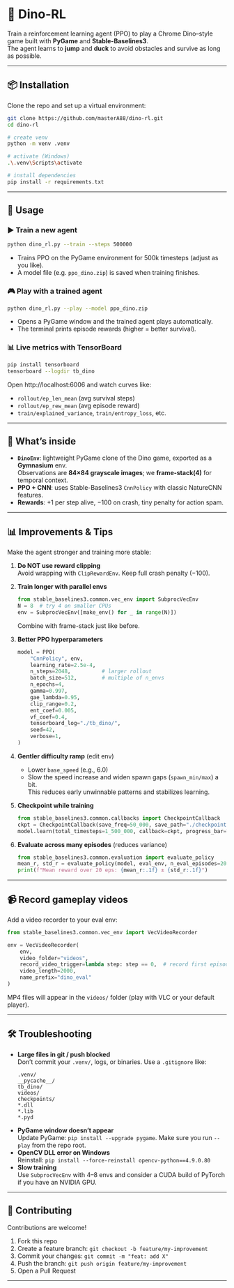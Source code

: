 # 🦖 Dino-RL

Train a reinforcement learning agent (PPO) to play a Chrome Dino–style game built with **PyGame** and **Stable-Baselines3**.  
The agent learns to **jump** and **duck** to avoid obstacles and survive as long as possible.

---

## 📦 Installation

Clone the repo and set up a virtual environment:

```bash
git clone https://github.com/masterA88/dino-rl.git
cd dino-rl

# create venv
python -m venv .venv

# activate (Windows)
.\.venv\Scripts\activate

# install dependencies
pip install -r requirements.txt
```

---

## 🚀 Usage

### ▶️ Train a new agent
```bash
python dino_rl.py --train --steps 500000
```
- Trains PPO on the PyGame environment for 500k timesteps (adjust as you like).
- A model file (e.g. `ppo_dino.zip`) is saved when training finishes.

### 🎮 Play with a trained agent
```bash
python dino_rl.py --play --model ppo_dino.zip
```
- Opens a PyGame window and the trained agent plays automatically.
- The terminal prints episode rewards (higher = better survival).

### 📊 Live metrics with TensorBoard
```bash
pip install tensorboard
tensorboard --logdir tb_dino
```
Open http://localhost:6006 and watch curves like:
- `rollout/ep_len_mean` (avg survival steps)
- `rollout/ep_rew_mean` (avg episode reward)
- `train/explained_variance`, `train/entropy_loss`, etc.

---

## 🧠 What’s inside

- **`DinoEnv`**: lightweight PyGame clone of the Dino game, exported as a **Gymnasium** env.  
  Observations are **84×84 grayscale images**; we **frame-stack(4)** for temporal context.  
- **PPO + CNN**: uses Stable-Baselines3 `CnnPolicy` with classic NatureCNN features.
- **Rewards**: +1 per step alive, −100 on crash, tiny penalty for action spam.

---

## 📊 Improvements & Tips

Make the agent stronger and training more stable:

1. **Do NOT use reward clipping**  
   Avoid wrapping with `ClipRewardEnv`. Keep full crash penalty (−100).

2. **Train longer with parallel envs**
   ```python
   from stable_baselines3.common.vec_env import SubprocVecEnv
   N = 8  # try 4 on smaller CPUs
   env = SubprocVecEnv([make_env() for _ in range(N)])
   ```
   Combine with frame-stack just like before.

3. **Better PPO hyperparameters**
   ```python
   model = PPO(
       "CnnPolicy", env,
       learning_rate=2.5e-4,
       n_steps=2048,          # larger rollout
       batch_size=512,        # multiple of n_envs
       n_epochs=4,
       gamma=0.997,
       gae_lambda=0.95,
       clip_range=0.2,
       ent_coef=0.005,
       vf_coef=0.4,
       tensorboard_log="./tb_dino/",
       seed=42,
       verbose=1,
   )
   ```

4. **Gentler difficulty ramp** (edit env)
   - Lower `base_speed` (e.g., 6.0)  
   - Slow the speed increase and widen spawn gaps (`spawn_min/max`) a bit.  
   This reduces early unwinnable patterns and stabilizes learning.

5. **Checkpoint while training**
   ```python
   from stable_baselines3.common.callbacks import CheckpointCallback
   ckpt = CheckpointCallback(save_freq=50_000, save_path="./checkpoints", name_prefix="ppo_dino")
   model.learn(total_timesteps=1_500_000, callback=ckpt, progress_bar=True)
   ```

6. **Evaluate across many episodes** (reduces variance)
   ```python
   from stable_baselines3.common.evaluation import evaluate_policy
   mean_r, std_r = evaluate_policy(model, eval_env, n_eval_episodes=20, deterministic=True)
   print(f"Mean reward over 20 eps: {mean_r:.1f} ± {std_r:.1f}")
   ```

---

## 📹 Record gameplay videos

Add a video recorder to your eval env:

```python
from stable_baselines3.common.vec_env import VecVideoRecorder

env = VecVideoRecorder(
    env,
    video_folder="videos",
    record_video_trigger=lambda step: step == 0,  # record first episode
    video_length=2000,
    name_prefix="dino_eval"
)
```

MP4 files will appear in the `videos/` folder (play with VLC or your default player).

---

## 🛠 Troubleshooting

- **Large files in git / push blocked**  
  Don’t commit your `.venv/`, logs, or binaries. Use a `.gitignore` like:
  ```
  .venv/
  __pycache__/
  tb_dino/
  videos/
  checkpoints/
  *.dll
  *.lib
  *.pyd
  ```
- **PyGame window doesn’t appear**  
  Update PyGame: `pip install --upgrade pygame`. Make sure you run `--play` from the repo root.
- **OpenCV DLL error on Windows**  
  Reinstall: `pip install --force-reinstall opencv-python==4.9.0.80`
- **Slow training**  
  Use `SubprocVecEnv` with 4–8 envs and consider a CUDA build of PyTorch if you have an NVIDIA GPU.

---

## 🙌 Contributing

Contributions are welcome!

1. Fork this repo  
2. Create a feature branch: `git checkout -b feature/my-improvement`  
3. Commit your changes: `git commit -m "feat: add X"`  
4. Push the branch: `git push origin feature/my-improvement`  
5. Open a Pull Request

---
